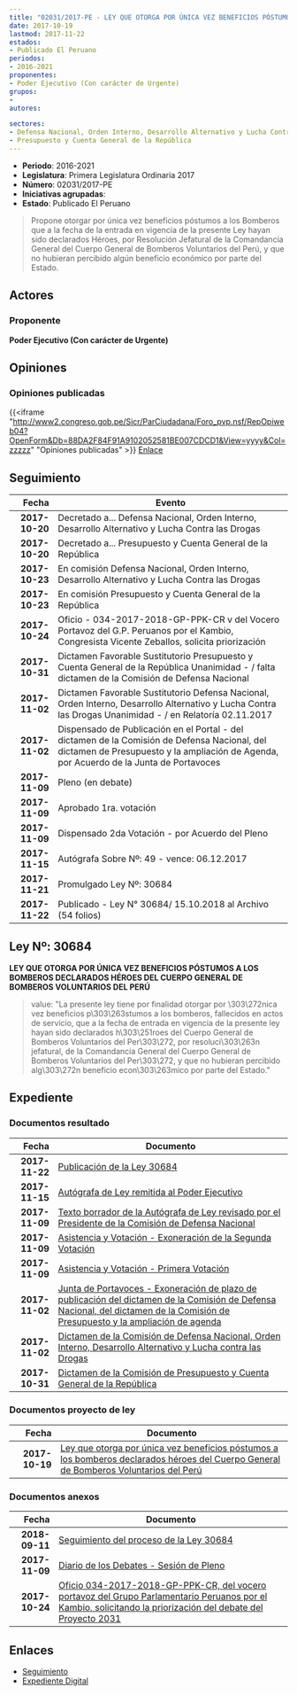 ```yaml
---
title: "02031/2017-PE - LEY QUE OTORGA POR ÚNICA VEZ BENEFICIOS PÓSTUMOS A LOS BOMBEROS DECLARADOS HÉROES DEL CUERPO GENERAL DE BOMBEROS VOLUNTARIOS DEL PERÚ"
date: 2017-10-19
lastmod: 2017-11-22
estados:
- Publicado El Peruano
periodos:
- 2016-2021
proponentes:
- Poder Ejecutivo (Con carácter de Urgente)
grupos:
- 
autores:

sectores:
- Defensa Nacional, Orden Interno, Desarrollo Alternativo y Lucha Contra las Drogas
- Presupuesto y Cuenta General de la República
---
```

- **Periodo**: 2016-2021
- **Legislatura**: Primera Legislatura Ordinaria 2017
- **Número**: 02031/2017-PE
- **Iniciativas agrupadas**: 
- **Estado**: Publicado El Peruano

> Propone otorgar por única vez beneficios póstumos a los Bomberos que a la fecha de la entrada en vigencia de la presente Ley hayan sido declarados Héroes, por Resolución Jefatural de la Comandancia General del Cuerpo General de Bomberos Voluntarios del Perú, y que no hubieran percibido algún beneficio económico por parte del Estado.


## Actores

### Proponente

**Poder Ejecutivo (Con carácter de Urgente)**

## Opiniones

### Opiniones publicadas

{{<iframe "http://www2.congreso.gob.pe/Sicr/ParCiudadana/Foro_pvp.nsf/RepOpiweb04?OpenForm&Db=88DA2F84F91A9102052581BE007CDCD1&View=yyyy&Col=zzzzz" "Opiniones publicadas" >}}
[Enlace](http://www2.congreso.gob.pe/Sicr/ParCiudadana/Foro_pvp.nsf/RepOpiweb04?OpenForm&Db=88DA2F84F91A9102052581BE007CDCD1&View=yyyy&Col=zzzzz)


## Seguimiento

| Fecha | Evento |
|------:|--------|
| **2017-10-20** | Decretado a... Defensa Nacional, Orden Interno, Desarrollo Alternativo y Lucha Contra las Drogas |
| **2017-10-20** | Decretado a... Presupuesto y Cuenta General de la República |
| **2017-10-23** | En comisión Defensa Nacional, Orden Interno, Desarrollo Alternativo y Lucha Contra las Drogas |
| **2017-10-23** | En comisión Presupuesto y Cuenta General de la República |
| **2017-10-24** | Oficio - 034-2017-2018-GP-PPK-CR v del Vocero Portavoz del G.P. Peruanos por el Kambio, Congresista Vicente Zeballos, solicita priorización |
| **2017-10-31** | Dictamen Favorable Sustitutorio Presupuesto y Cuenta General de la República Unanimidad - / falta dictamen de la Comisión de Defensa Nacional |
| **2017-11-02** | Dictamen Favorable Sustitutorio Defensa Nacional, Orden Interno, Desarrollo Alternativo y Lucha Contra las Drogas Unanimidad - / en Relatoría 02.11.2017 |
| **2017-11-02** | Dispensado de Publicación en el Portal - del dictamen de la Comisión de Defensa Nacional, del dictamen de Presupuesto y la ampliación de Agenda, por Acuerdo de la Junta de Portavoces |
| **2017-11-09** | Pleno (en debate) |
| **2017-11-09** | Aprobado 1ra. votación |
| **2017-11-09** | Dispensado 2da Votación - por Acuerdo del Pleno |
| **2017-11-15** | Autógrafa Sobre Nº: 49 - vence: 06.12.2017 |
| **2017-11-21** | Promulgado Ley Nº: 30684 |
| **2017-11-22** | Publicado - Ley N° 30684/ 15.10.2018 al Archivo (54 folios) |

## Ley Nº: 30684

**LEY QUE OTORGA POR ÚNICA VEZ BENEFICIOS PÓSTUMOS A LOS BOMBEROS DECLARADOS HÉROES DEL CUERPO GENERAL DE BOMBEROS VOLUNTARIOS DEL PERÚ**

> value: "La presente ley tiene por finalidad otorgar por \303\272nica vez beneficios p\303\263stumos a los bomberos, fallecidos en actos de servicio, que a la fecha de entrada en vigencia de la presente ley hayan sido declarados h\303\251roes del Cuerpo General de Bomberos Voluntarios del Per\303\272, por resoluci\303\263n jefatural, de la Comandancia General del Cuerpo General de Bomberos Voluntarios del Per\303\272, y que no hubieran percibido alg\303\272n beneficio econ\303\263mico por parte del Estado."


## Expediente

### Documentos resultado

| Fecha | Documento |
|------:|-----------|
| **2017-11-22** | [Publicación de la Ley 30684](http://www.leyes.congreso.gob.pe/Documentos/2016_2021/ADLP/Normas_Legales/30684-LEY.pdf) |
| **2017-11-15** | [Autógrafa de Ley remitida al Poder Ejecutivo](http://www.leyes.congreso.gob.pe/Documentos/2016_2021/Autografas/Ley_y_de_Resolucion_Legislativa/AU0203120171115.PDF) |
| **2017-11-09** | [Texto borrador de la Autógrafa de Ley revisado por el Presidente de la Comisión de Defensa Nacional](http://www.leyes.congreso.gob.pe/Documentos/2016_2021/Texto_Borrador_de_Autografa/BAU0203120171109.PDF) |
| **2017-11-09** | [Asistencia y Votación - Exoneración de la Segunda Votación](http://www.leyes.congreso.gob.pe/Documentos/2016_2021/Asistencia_y_Votacion/Proyectos_de_Ley/Exoneracion_de_Segunda_Votacion/ESV0203120171109..pdf) |
| **2017-11-09** | [Asistencia y Votación - Primera Votación](http://www.leyes.congreso.gob.pe/Documentos/2016_2021/Asistencia_y_Votacion/Proyectos_de_Ley/AV0203120171109.pdf) |
| **2017-11-02** | [Junta de Portavoces - Exoneración de plazo de publicación del dictamen de la Comisión de Defensa Nacional, del dictamen de la Comisión de Presupuesto y la ampliación de agenda](http://www.leyes.congreso.gob.pe/Documentos/2016_2021/Acuerdos/Junta_Portavoces/AJP0203120171102.pdf) |
| **2017-11-02** | [Dictamen de la Comisión de Defensa Nacional, Orden Interno, Desarrollo Alternativo y Lucha contra las Drogas](http://www.leyes.congreso.gob.pe/Documentos/2016_2021/Dictamenes/Proyectos_de_Ley/02031DC07MAY20171102..pdf) |
| **2017-10-31** | [Dictamen de la Comisión de Presupuesto y Cuenta General de la República](http://www.leyes.congreso.gob.pe/Documentos/2016_2021/Dictamenes/Proyectos_de_Ley/02031DC17MAY20171031..pdf) |

### Documentos proyecto de ley

| Fecha | Documento |
|------:|-----------|
| **2017-10-19** | [Ley que otorga por única vez beneficios póstumos a los bomberos declarados héroes del Cuerpo General de Bomberos Voluntarios del Perú](http://www.leyes.congreso.gob.pe/Documentos/2016_2021/Proyectos_de_Ley_y_de_Resoluciones_Legislativas/PL0203120171019..PDF) |

### Documentos anexos

| Fecha | Documento |
|------:|-----------|
| **2018-09-11** | [Seguimiento del proceso de la Ley 30684](http://www.leyes.congreso.gob.pe/Documentos/2016_2021/Seguimiento_de_Proyectos_de_Ley/02031PL20180911.PDF) |
| **2017-11-09** | [Diario de los Debates - Sesión de Pleno](http://www.leyes.congreso.gob.pe/Documentos/2016_2021/ADLP/Diario_Debates/30684-TDD.pdf) |
| **2017-10-24** | [Oficio 034-2017-2018-GP-PPK-CR, del vocero portavoz del Grupo Parlamentario Peruanos por el Kambio, solicitando la priorización del debate del Proyecto 2031](http://www.leyes.congreso.gob.pe/Documentos/2016_2021/Oficios/Congresistas/OFICIO-034-2017-2018-GP-PPK-CR.PDF) |

## Enlaces

- [Seguimiento](http://www2.congreso.gob.pe/Sicr/TraDocEstProc/CLProLey2016.nsf/f7fff46988ca05b1052578e100829cc7/6e0a93378587efb2052581be006fa996?OpenDocument)
- [Expediente Digital](http://www2.congreso.gob.pe/Sicr/TraDocEstProc/Expvirt_2011.nsf/visbusqptramdoc1621/02031?opendocument)

